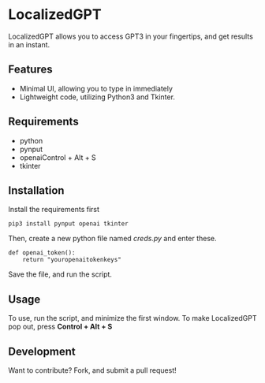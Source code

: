 # LocalizedGPT


LocalizedGPT allows you to access GPT3 in your fingertips, and get results in an instant.

## Features

- Minimal UI, allowing you to type in immediately
- Lightweight code, utilizing Python3 and Tkinter.

## Requirements

- python
- pynput
- openaiControl + Alt + S
- tkinter

## Installation
Install the requirements first
```
pip3 install pynput openai tkinter
```

Then, create a new python file named _creds.py_ and enter these.
```
def openai_token():
    return "youropenaitokenkeys"
```

Save the file, and run the script.


## Usage

To use, run the script, and minimize the first window. To make LocalizedGPT pop out, press **Control + Alt + S**

## Development

Want to contribute? Fork, and submit a pull request!
